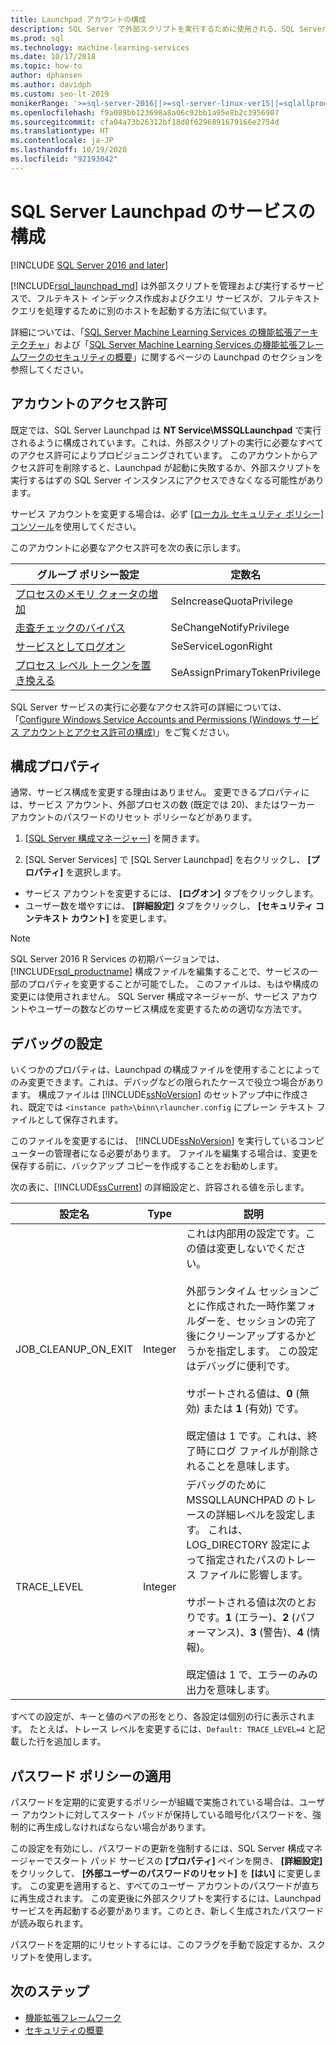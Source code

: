 ```yaml
---
title: Launchpad アカウントの構成
description: SQL Server で外部スクリプトを実行するために使用される、SQL Server Launchpad サービス アカウントを変更する方法。
ms.prod: sql
ms.technology: machine-learning-services
ms.date: 10/17/2018
ms.topic: how-to
author: dphansen
ms.author: davidph
ms.custom: seo-lt-2019
monikerRange: '>=sql-server-2016||>=sql-server-linux-ver15||=sqlallproducts-allversions'
ms.openlocfilehash: f9a089bb123698a8a06c92bb1a95e8b2c3956907
ms.sourcegitcommit: cfa04a73b26312bf18d8f6296891679166e2754d
ms.translationtype: HT
ms.contentlocale: ja-JP
ms.lasthandoff: 10/19/2020
ms.locfileid: "92193042"
---
```

# <a name="sql-server-launchpad-service-configuration"></a>SQL Server Launchpad のサービスの構成
[!INCLUDE [SQL Server 2016 and later](../../includes/applies-to-version/sqlserver2016.md)]

[!INCLUDE[rsql_launchpad_md](../../includes/rsql-launchpad-md.md)] は外部スクリプトを管理および実行するサービスで、フルテキスト インデックス作成およびクエリ サービスが、フルテキスト クエリを処理するために別のホストを起動する方法に似ています。

詳細については、「[SQL Server Machine Learning Services の機能拡張アーキテクチャ](../../machine-learning/concepts/extensibility-framework.md#launchpad)」および「[SQL Server Machine Learning Services の機能拡張フレームワークのセキュリティの概要](../../machine-learning/concepts/security.md#launchpad)」に関するページの Launchpad のセクションを参照してください。

## <a name="account-permissions"></a>アカウントのアクセス許可

既定では、SQL Server Launchpad は **NT Service\MSSQLLaunchpad** で実行されるように構成されています。これは、外部スクリプトの実行に必要なすべてのアクセス許可によりプロビジョニングされています。 このアカウントからアクセス許可を削除すると、Launchpad が起動に失敗するか、外部スクリプトを実行するはずの SQL Server インスタンスにアクセスできなくなる可能性があります。

サービス アカウントを変更する場合は、必ず [[ローカル セキュリティ ポリシー] コンソール](/windows/security/threat-protection/security-policy-settings/how-to-configure-security-policy-settings)を使用してください。

このアカウントに必要なアクセス許可を次の表に示します。

| グループ ポリシー設定 | 定数名 |
|----------------------|---------------|
| [プロセスのメモリ クォータの増加](/windows/security/threat-protection/security-policy-settings/adjust-memory-quotas-for-a-process) | SeIncreaseQuotaPrivilege | 
| [走査チェックのバイパス](/windows/security/threat-protection/security-policy-settings/bypass-traverse-checking) | SeChangeNotifyPrivilege | 
| [サービスとしてログオン](/windows/security/threat-protection/security-policy-settings/log-on-as-a-service) | SeServiceLogonRight | 
| [プロセス レベル トークンを置き換える](/windows/security/threat-protection/security-policy-settings/replace-a-process-level-token) | SeAssignPrimaryTokenPrivilege | 

SQL Server サービスの実行に必要なアクセス許可の詳細については、「[Configure Windows Service Accounts and Permissions (Windows サービス アカウントとアクセス許可の構成)](../../database-engine/configure-windows/configure-windows-service-accounts-and-permissions.md)」をご覧ください。

<a name="bkmk_ChangingConfig"></a> 

## <a name="configuration-properties"></a>構成プロパティ

通常、サービス構成を変更する理由はありません。 変更できるプロパティには、サービス アカウント、外部プロセスの数 (既定では 20)、またはワーカー アカウントのパスワードのリセット ポリシーなどがあります。

1. [[SQL Server 構成マネージャー](../../relational-databases/sql-server-configuration-manager.md)] を開きます。

2. [SQL Server Services] で [SQL Server Launchpad] を右クリックし、 **[プロパティ]** を選択します。
  + サービス アカウントを変更するには、 **[ログオン]** タブをクリックします。
  + ユーザー数を増やすには、 **[詳細設定]** タブをクリックし、 **[セキュリティ コンテキスト カウント]** を変更します。

> [!Note]
> SQL Server 2016 R Services の初期バージョンでは、[!INCLUDE[rsql_productname](../../includes/rsql-productname-md.md)] 構成ファイルを編集することで、サービスの一部のプロパティを変更することが可能でした。 このファイルは、もはや構成の変更には使用されません。 SQL Server 構成マネージャーが、サービス アカウントやユーザーの数などのサービス構成を変更するための適切な方法です。

## <a name="debug-settings"></a>デバッグの設定

いくつかのプロパティは、Launchpad の構成ファイルを使用することによってのみ変更できます。これは、デバッグなどの限られたケースで役立つ場合があります。 構成ファイルは [!INCLUDE[ssNoVersion](../../includes/ssnoversion-md.md)] のセットアップ中に作成され、既定では `<instance path>\binn\rlauncher.config` にプレーン テキスト ファイルとして保存されます。

このファイルを変更するには、 [!INCLUDE[ssNoVersion](../../includes/ssnoversion-md.md)] を実行しているコンピューターの管理者になる必要があります。 ファイルを編集する場合は、変更を保存する前に、バックアップ コピーを作成することをお勧めします。

次の表に、[!INCLUDE[ssCurrent](../../includes/sscurrent-md.md)] の詳細設定と、許容される値を示します。

|**設定名**|**Type**|**説明**|
|----|----|----|
|JOB\_CLEANUP\_ON\_EXIT|Integer |これは内部用の設定です。この値は変更しないでください。 </br></br>外部ランタイム セッションごとに作成された一時作業フォルダーを、セッションの完了後にクリーンアップするかどうかを指定します。 この設定はデバッグに便利です。 </br></br>サポートされる値は、**0** (無効) または **1** (有効) です。 </br></br>既定値は 1 です。これは、終了時にログ ファイルが削除されることを意味します。|
|TRACE\_LEVEL|Integer |デバッグのために MSSQLLAUNCHPAD のトレースの詳細レベルを設定します。 これは、LOG_DIRECTORY 設定によって指定されたパスのトレース ファイルに影響します。 </br></br>サポートされる値は次のとおりです。**1** (エラー)、**2** (パフォーマンス)、**3** (警告)、**4** (情報)。 </br></br>既定値は 1 で、エラーのみの出力を意味します。|

すべての設定が、キーと値のペアの形をとり、各設定は個別の行に表示されます。 たとえば、トレース レベルを変更するには、`Default: TRACE_LEVEL=4` と記載した行を追加します。

<a name="bkmk_EnforcePolicy"></a>

## <a name="enforcing-password-policy"></a>パスワード ポリシーの適用

パスワードを定期的に変更するポリシーが組織で実施されている場合は、ユーザー アカウントに対してスタート パッドが保持している暗号化パスワードを、強制的に再生成しなければならない場合があります。

この設定を有効にし、パスワードの更新を強制するには、SQL Server 構成マネージャーでスタート パッド サービスの **[プロパティ]** ペインを開き、 **[詳細設定]** をクリックして、 **[外部ユーザーのパスワードのリセット]** を **[はい]** に変更します。 この変更を適用すると、すべてのユーザー アカウントのパスワードが直ちに再生成されます。 この変更後に外部スクリプトを実行するには、Launchpad サービスを再起動する必要があります。このとき、新しく生成されたパスワードが読み取られます。

パスワードを定期的にリセットするには、このフラグを手動で設定するか、スクリプトを使用します。

## <a name="next-steps"></a>次のステップ

+ [機能拡張フレームワーク](../concepts/extensibility-framework.md)
+ [セキュリティの概要](../concepts/security.md)